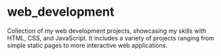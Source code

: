 # web_development
 Collection of my web development projects, showcasing my skills with HTML, CSS, and JavaScript. It includes a variety of projects ranging from simple static pages to more interactive web applications.
